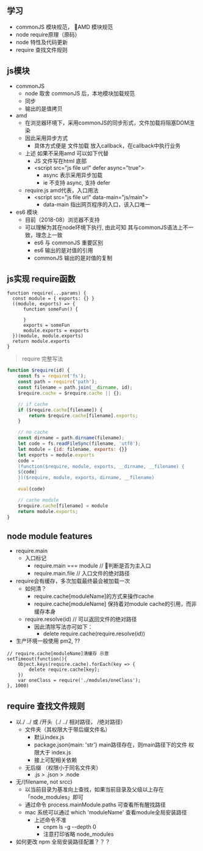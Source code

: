 ## 学习 ##
+ commonJS 模块规范， AMD 模块规范
+ node require原理（原码）
+ node 特性及代码更新
+ require 查找文件规则

## js模块 ##
+ commonJS
    + node 取舍 commonJS 后，本地模块加载规范
    + 同步
    + 输出的是值拷贝
+ amd
    + 在浏览器环境下，采用commonJS的同步形式，文件加载将阻塞DOM渲染
    + 因此采用异步方式
        + 具体方式便是 文件加载 放入callback，在callback中执行业务
    + 上述 如果不采用amd 可以如下代替
        + JS 文件写在html 底部   
        + \<script src="js file url" defer async="true"></script>
            + async 表示采用异步加载
            + ie 不支持 async, 支持 defer
    + require.js amd代表，入口用法
        + \<script src="js file url" data-main="js/main"></script>
            + data-main 指出网页程序的入口，该入口唯一
+ es6 模块
    + 目前（2018-08）浏览器不支持
    + 可以理解为其在node环境下执行, 由此可知 其与commonJS语法上不一致，理念上一致
        + es6 与 commonJS 重要区别
        + es6 输出的是对值的引用
        + commonJS 输出的是对值的复制

## js实现 require函数 ##
```
function require(...params) {
  const module = { exports: {} }
  ((module, exports) => {
      function someFun() {
        
      }
      exports = someFun
      module.exports = exports
  })(module, module.exports)
  return module.exports
}
```
> require 完整写法
```javascript
function $require(id) {
    const fs = require('fs');
    const path = require('path');
    const filename = path.join(__dirname, id);
    $require.cache = $require.cache || {};

    // if cache
    if ($require.cache[filename]) {
        return $require.cache[filename].exports;
    }

    // no cache
    const dirname = path.dirname(filename);
    let code = fs.readFileSync(filename, 'utf8');
    let module = {id: filename, exports: {}}
    let exports = module.exports
    code = `
    (function($require, module, exports, __dirname, __filename) {
    ${code}
    })($require, module, exports, dirname, __filename)
    `
    eval(code)

    // cache module
    $require.cache[filename] = module
    return module.exports;
}
```

## node module features ##
+ require.main
    + 入口标记
        + require.main === module // 判断是否为主入口
        + require.main.file // 入口文件的绝对路径
+ require会有缓存，多次加载最终最会被加载一次
    + 如何清？
        + require.cache[moduleName]的方式来操作cache
        + require.cache[moduleName] 保持着对module cache的引用，而非缓存本身
    + require.resolve(id) // 可以返回文件的绝对路径
        + 因此清除写法亦可如下：
            + delete require.cache(require.resolve(id))
+ 生产环境一般使用 pm2, ??
```
// require.cache[moduleName]清缓存 示意
setTimeout(function(){
    Object.keys(require.cache).forEach(key => {
        delete require.cache[key];
    })
    var oneClass = require('./modules/oneClass');
}, 1000)
```

## require 查找文件规则 ##
+ 以./ ../ 或 /开头（./ ../ 相对路径， /绝对路径）
    + 文件夹（其权限大于带后缀文件名）
        + 默认index.js
        + package.json{main: 'str'} main路径存在，则main路径下的文件 权限大于 index.js
        + 接上可配相关依赖 
    + 无后缀 （权限小于同名文件夹） 
        + .js > .json > .node
+ 无/(filename, not srcc)
    + 以当前目录为基准向上查找，如果当前目录及父级以上存在「node_modules」即可
    + 通过命令 process.mainModule.paths 可查看所有醒找路径
    + mac 系统可以通过 which 'moduleName' 查看module全局安装路径
        + 上述命令不准
            + cnpm ls -g --depth 0
            + 注意打印省略 node_modules
+ 如何更改 npm 全局安装路径配置？？？